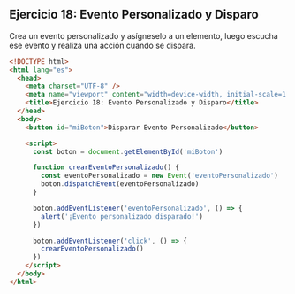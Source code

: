 ## Ejercicio 18: Evento Personalizado y Disparo

Crea un evento personalizado y asígneselo a un elemento, luego escucha ese evento y realiza una acción cuando se dispara.

```html
<!DOCTYPE html>
<html lang="es">
  <head>
    <meta charset="UTF-8" />
    <meta name="viewport" content="width=device-width, initial-scale=1.0" />
    <title>Ejercicio 18: Evento Personalizado y Disparo</title>
  </head>
  <body>
    <button id="miBoton">Disparar Evento Personalizado</button>

    <script>
      const boton = document.getElementById('miBoton')

      function crearEventoPersonalizado() {
        const eventoPersonalizado = new Event('eventoPersonalizado')
        boton.dispatchEvent(eventoPersonalizado)
      }

      boton.addEventListener('eventoPersonalizado', () => {
        alert('¡Evento personalizado disparado!')
      })

      boton.addEventListener('click', () => {
        crearEventoPersonalizado()
      })
    </script>
  </body>
</html>
```
